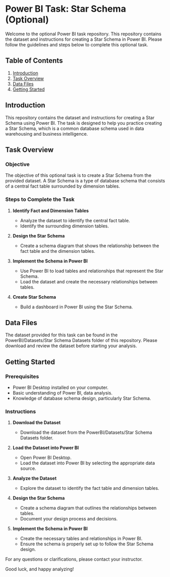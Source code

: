 # Power BI Task: Star Schema (Optional)

Welcome to the optional Power BI task repository. This repository contains the dataset and instructions for creating a Star Schema in Power BI. Please follow the guidelines and steps below to complete this optional task.

## Table of Contents

1. [Introduction](#introduction)
2. [Task Overview](#task-overview)
3. [Data Files](#data-files)
4. [Getting Started](#getting-started)

## Introduction

This repository contains the dataset and instructions for creating a Star Schema using Power BI. The task is designed to help you practice creating a Star Schema, which is a common database schema used in data warehousing and business intelligence.

## Task Overview

### Objective

The objective of this optional task is to create a Star Schema from the provided dataset. A Star Schema is a type of database schema that consists of a central fact table surrounded by dimension tables.

### Steps to Complete the Task

1. **Identify Fact and Dimension Tables**
   - Analyze the dataset to identify the central fact table.
   - Identify the surrounding dimension tables.

2. **Design the Star Schema**
   - Create a schema diagram that shows the relationship between the fact table and the dimension tables.

3. **Implement the Schema in Power BI**
   - Use Power BI to load tables and relationships that represent the Star Schema.
   - Load the dataset and create the necessary relationships between tables.

4. **Create Star Schema**
   - Build a dashboard in Power BI using the Star Schema.

## Data Files

The dataset provided for this task can be found in the PowerBI/Datasets/Star Schema Datasets folder of this repository. Please download and review the dataset before starting your analysis.

## Getting Started

### Prerequisites

- Power BI Desktop installed on your computer.
- Basic understanding of Power BI, data analysis.
- Knowledge of database schema design, particularly Star Schema.

### Instructions

1. **Download the Dataset**
   - Download the dataset from the PowerBI/Datasets/Star Schema Datasets folder.

2. **Load the Dataset into Power BI**
   - Open Power BI Desktop.
   - Load the dataset into Power BI by selecting the appropriate data source.

3. **Analyze the Dataset**
   - Explore the dataset to identify the fact table and dimension tables.

4. **Design the Star Schema**
   - Create a schema diagram that outlines the relationships between tables.
   - Document your design process and decisions.

5. **Implement the Schema in Power BI**
   - Create the necessary tables and relationships in Power BI.
   - Ensure the schema is properly set up to follow the Star Schema design.


For any questions or clarifications, please contact your instructor.

Good luck, and happy analyzing!

